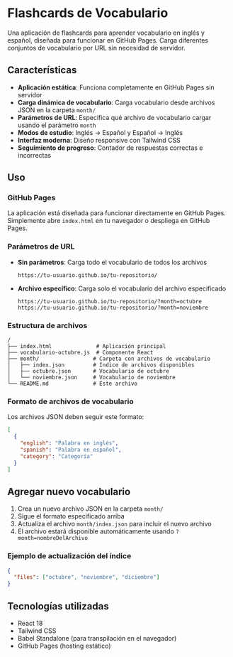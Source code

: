 # Flashcards de Vocabulario

Una aplicación de flashcards para aprender vocabulario en inglés y español, diseñada para funcionar en GitHub Pages. Carga diferentes conjuntos de vocabulario por URL sin necesidad de servidor.

## Características

- **Aplicación estática**: Funciona completamente en GitHub Pages sin servidor
- **Carga dinámica de vocabulario**: Carga vocabulario desde archivos JSON en la carpeta `month/`
- **Parámetros de URL**: Especifica qué archivo de vocabulario cargar usando el parámetro `month`
- **Modos de estudio**: Inglés → Español y Español → Inglés
- **Interfaz moderna**: Diseño responsive con Tailwind CSS
- **Seguimiento de progreso**: Contador de respuestas correctas e incorrectas

## Uso

### GitHub Pages

La aplicación está diseñada para funcionar directamente en GitHub Pages. Simplemente abre `index.html` en tu navegador o despliega en GitHub Pages.

### Parámetros de URL

- **Sin parámetros**: Carga todo el vocabulario de todos los archivos
  ```
  https://tu-usuario.github.io/tu-repositorio/
  ```

- **Archivo específico**: Carga solo el vocabulario del archivo especificado
  ```
  https://tu-usuario.github.io/tu-repositorio/?month=octubre
  https://tu-usuario.github.io/tu-repositorio/?month=noviembre
  ```

### Estructura de archivos

```
/
├── index.html              # Aplicación principal
├── vocabulario-octubre.js  # Componente React
├── month/                 # Carpeta con archivos de vocabulario
│   ├── index.json         # Índice de archivos disponibles
│   ├── octubre.json       # Vocabulario de octubre
│   └── noviembre.json     # Vocabulario de noviembre
└── README.md              # Este archivo
```

### Formato de archivos de vocabulario

Los archivos JSON deben seguir este formato:

```json
[
  {
    "english": "Palabra en inglés",
    "spanish": "Palabra en español", 
    "category": "Categoría"
  }
]
```

## Agregar nuevo vocabulario

1. Crea un nuevo archivo JSON en la carpeta `month/`
2. Sigue el formato especificado arriba
3. Actualiza el archivo `month/index.json` para incluir el nuevo archivo
4. El archivo estará disponible automáticamente usando `?month=nombreDelArchivo`

### Ejemplo de actualización del índice

```json
{
  "files": ["octubre", "noviembre", "diciembre"]
}
```

## Tecnologías utilizadas

- React 18
- Tailwind CSS
- Babel Standalone (para transpilación en el navegador)
- GitHub Pages (hosting estático)
